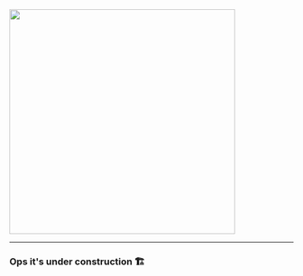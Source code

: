 <img src="https://github.com/manu-eu/manu-eu/blob/master/assets/cyborg-2.png" width="400" align="center" />

-------------------

### Ops it's under construction :building_construction: